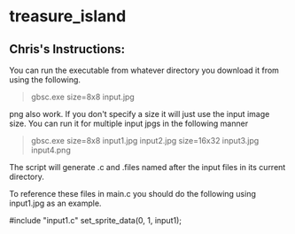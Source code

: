 # treasure_island

## Chris's Instructions:
You can run the executable from whatever directory you download it
from using the following.

> gbsc.exe size=8x8 input.jpg

png also work. If you don't specify a size it will just use the input
image size. You can run it for multiple input jpgs in the following
manner

> gbsc.exe size=8x8 input1.jpg input2.jpg size=16x32 input3.jpg input4.png

The script will generate .c and .files named after the input files in
its current directory.

To reference these files in main.c you should do the following using
input1.jpg as an example.

#include "input1.c"
set_sprite_data(0, 1, input1);